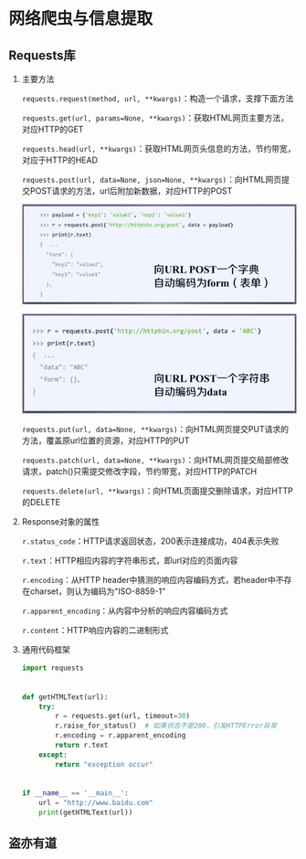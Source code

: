 # 网络爬虫与信息提取

## Requests库

1. 主要方法

   `requests.request(method, url, **kwargs)`：构造一个请求，支撑下面方法

   `requests.get(url, params=None, **kwargs)`：获取HTML网页主要方法，对应HTTP的GET

   `requests.head(url, **kwargs)`：获取HTML网页头信息的方法，节约带宽，对应于HTTP的HEAD

   `requests.post(url, data=None, json=None, **kwargs)`：向HTML网页提交POST请求的方法，url后附加新数据，对应HTTP的POST

   ![image-20191209104152946](TyporaPics/image-20191209104152946.png)

   ![image-20191209104242634](TyporaPics/image-20191209104242634.png)

   `requests.put(url, data=None, **kwargs)`：向HTML网页提交PUT请求的方法，覆盖原url位置的资源，对应HTTP的PUT

   `requests.patch(url, data=None, **kwargs)`：向HTML网页提交局部修改请求，patch()只需提交修改字段，节约带宽，对应HTTP的PATCH

   `requests.delete(url, **kwargs)`：向HTML页面提交删除请求，对应HTTP的DELETE

2. Response对象的属性

   `r.status_code`：HTTP请求返回状态，200表示连接成功，404表示失败

   `r.text`：HTTP相应内容的字符串形式，即url对应的页面内容

   `r.encoding`：从HTTP header中猜测的响应内容编码方式，若header中不存在charset，则认为编码为"ISO-8859-1"

   `r.apparent_encoding`：从内容中分析的响应内容编码方式

   `r.content`：HTTP响应内容的二进制形式

3. 通用代码框架

   ```python
   import requests
   
   
   def getHTMLText(url):
       try:
           r = requests.get(url, timeout=30)
           r.raise_for_status()  # 如果状态不是200，引发HTTPError异常
           r.encoding = r.apparent_encoding
           return r.text
       except:
           return "exception occur"
   
   
   if __name__ == '__main__':
       url = "http://www.baidu.com"
       print(getHTMLText(url))
   ```

## 盗亦有道

